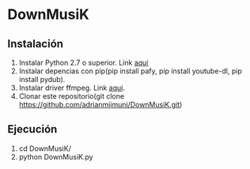 # DownMusiK

## Instalación
  1. Instalar Python 2.7 o superior. Link [aquí](https://www.python.org/downloads/)
  2. Instalar depencias con pip(pip install pafy, pip install youtube-dl, pip install pydub).
  3. Instalar driver ffmpeg. Link [aquí](https://www.ffmpeg.org/).
  4. Clonar este repositorio(git clone https://github.com/adrianmjimuni/DownMusiK.git)
## Ejecución
  1. cd DownMusiK/
  2. python DownMusiK.py
